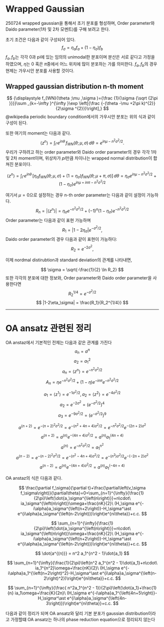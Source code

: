 # Wrapped Gaussian
250724
wrapped gaussian을 통해서 초기 분포를 형성하며, Order parameter와 Daido parameter(1차 및 2차 모멘트)를 구해 보려고 한다.

초기 조건은 다음과 같이 구성되어 있다.
$$
f_\sigma = \eta_\sigma f_a + (1-\eta_\sigma) f_b
$$
$f_a,f_b$는 각각 0과 pi에 있는 임의의 unimodal한 분포이며 분산은 서로 같다고 가정을 하였으며, $\eta$는 0 혹은 $\pi$중에서 어느 위치에 많이 분포하는 가를 의미한다. $f_a,f_b$의 경우 현제는 가우시안 분포를 사용할 것이다.

## Wrapped gaussian distribution n-th moment

$$
{\displaystyle f_{WN}(\theta ;\mu ,\sigma )={\frac {1}{\sigma {\sqrt {2\pi }}}}\sum _{k=-\infty }^{\infty }\exp \left[{\frac {-(\theta -\mu +2\pi k)^{2}}{2\sigma ^{2}}}\right],}
$$
@wikipedia
periodic boundary condition에서의 가우시안 분포는 위의 식과 같이 구성이 된다. 

또한 여기의 moment는 다음과 같다.
$$
{\displaystyle \langle z^{n}\rangle =\int _{\Gamma }e^{in\theta }\,f_{WN}(\theta ;\mu ,\sigma )\,d\theta =e^{in\mu -n^{2}\sigma ^{2}/2}.}
$$
우리가 구하려고 하는 order parameter와 Daido order parameter의 경우 각각 1차 및 2차 moment이며, 위상차가 $pi$만큼 차이나는 wrapped normal distribution이 합쳐진 분포이다.

$$
{\displaystyle \langle z^{n}\rangle =\int _{\Gamma }e^{in\theta }\,[\eta_\sigma f_{WN}(\theta ;\mu ,\sigma ) + (1=\eta_\sigma)f_{WN}(\theta ;\mu + \pi ,\sigma )]\,d\theta =\eta_\sigma e^{in\mu -n^{2}\sigma ^{2}/2}} +(1-\eta_\sigma) e^{in\mu+in\pi -n^{2}\sigma ^{2}/2}
$$

여기서 $\mu=0$으로 설정하는 경우 n-th order parameter는 다음과 같이 설정이 가능하다.
$$
R_n =|\langle z^{n}\rangle|  = \eta_\sigma e^{-n^{2}\sigma ^{2}/2} +(-1)^n(1-\eta_\sigma) e^{-n^{2}\sigma ^{2}/2}
$$
Order parameter는 다음과 같이 표현 가능하며
$$
R_1 = |1-2\eta_\sigma| e^{-\sigma ^{2}/2},
$$
Daido order parameter의 경우 다음과 같이 표현이 가능하다:
$$
R_2 = e^{-2\sigma ^{2}},
$$
 
이제 nordmal distirubtion과 standard deviation의 관계를 나타내면, 

$$
\sigma = \sqrt{-\frac{1}{2} \ln R_2}
$$
또한 각각의 분포에 대한 정보와, Order parameter와 Daido order parameter을 사용한다면
$$
R_2^{1/4} = e^{-\sigma^2/2}
$$
$$
|1-2\eta_\sigma| = \frac{R_1}{R_2^{1/4}}
$$

---
# OA ansatz 관련된 정리


OA anstaz에서 기본적인 전제는 다음과 같은 관계를 가진다
$$
a_n = a^n
$$
$$
a_2 = a_1^2
$$
$$
a_n =\langle z^{n}\rangle  = e^{-n^{2}\sigma ^{2}/2}
$$
$$
A_n = \eta e^{-n^{2}\sigma ^{2}/2} + (1-\eta) e^{-in\pi}e^{-n^{2}\sigma ^{2}/2}
$$

$$
a_1 =\langle z^{1}\rangle  = e^{-1\sigma ^{2}/2}, a_2 =\langle z^{2}\rangle  = e^{-4\sigma ^{2}/2}
$$
$$
a_2 = e^{-2\sigma ^{2}} = (e^{-\sigma ^{2}/2})^4
$$
$$
a_3 = e^{-9\sigma ^{2}/2} = (e^{-\sigma ^{2}/2})^9
$$

$$
a^{(n+2)} =  e^{-(n+2)^{2}\sigma ^{2}/2} =  e^{-(n^2+4n+4)\sigma ^{2}/2} = e^{-n^2\sigma ^{2}/2} e^{-(2n + 2)\sigma ^{2}}
$$
$$
a^{(n+2)} = a^{(n)} e^{-(4n + 4)\sigma ^{2}/2} = a^{(n)} a_1^{(4n+4)}
$$
$$
a^{(n)} =  e^{-n^2 \sigma ^{2}/2} = a_1^{n^2}
$$
$$
a^{(n-2)} =  e^{-(n-2)^{2}\sigma ^{2}/2} =  e^{-(n^2-4n+4)\sigma ^{2}/2} = e^{-(n^2)\sigma ^{2}/2} e^{-(-2n + 2)\sigma ^{2}}
$$
$$
a^{(n-2)} = a^{(n)} e^{-(4n + 4)\sigma ^{2}/2} = a^{(n)} a_1^{(-4n+4)}
$$

OA anstaz의 식은 다음과 같다.

$$
 \frac{\partial f_\sigma}{\partial t}+\frac{\partial\left(v_\sigma f_\sigma\right)}{\partial\theta}=0=\sum_{n=1}^{\infty}{\frac{1}{2\pi}\left(\dot{a_\sigma^{\left(n\right)}}+n\cdot\ ia_\sigma^{\left(n\right)}\omega+\frac{nK}{2}\ (H_\sigma e^{-i\alpha}a_\sigma^{\left(n+2\right)}-H_\sigma^\ast e^{i\alpha}a_\sigma^{\left(n-2\right)})\right)e^{ni\theta}}+c.c.
$$

$$
\sum_{n=1}^{\infty}{\frac{1}{2\pi}\left(\dot{a_\sigma^{\left(n\right)}}+n\cdot\ ia_\sigma^{\left(n\right)}\omega+\frac{nK}{2}\ (H_\sigma e^{-i\alpha}a_\sigma^{\left(n+2\right)}-H_\sigma^\ast e^{i\alpha}a_\sigma^{\left(n-2\right)})\right)e^{ni\theta}}+c.c.
$$

$$
\dot{a^{(n)}} =  n^2 a_1^{n^2 - 1}\dot{a_1}
$$


$$
\sum_{n=1}^{\infty}{\frac{1}{2\pi}\left(n^2 a_1^{n^2 - 1}\dot{a_1}+n\cdot\ ia_1^{n^2}\omega+\frac{nK}{2}\ (H_\sigma e^{-i\alpha}a_1^{\left(n+2\right)^2}-H_\sigma^\ast e^{i\alpha}a_\sigma^{\left(n-2\right)^2})\right)e^{ni\theta}}+c.c.
$$

$$
\sum_{n=1}^{\infty}{\frac{ n^2a_1^{n^2 - 1}}{2\pi}\left(\dot{a_1}+\frac{1}{n} ia_1\omega+\frac{K}{2n}\ (H_\sigma e^{-i\alpha}a_1^{\left(4n+5\right)}-H_\sigma^\ast e^{i\alpha}a_\sigma^{\left(4n-3\right)})\right)e^{ni\theta}}+c.c.
$$

다음과 같이 정리가 되며 OA ansatz와 달리 기본 분포가 gaussian distribution이라고 가정할떄 OA ansatz는 하나의 phase reduction equation으로 정리되지 않는다